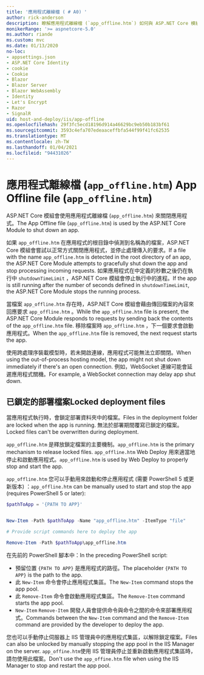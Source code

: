 ```yaml
---
title: '應用程式離線檔 ( # A0) '
author: rick-anderson
description: 瞭解應用程式離線檔 (`app_offline.htm`) 如何與 ASP.NET Core 模組搭配運作。
monikerRange: '>= aspnetcore-5.0'
ms.author: riande
ms.custom: mvc
ms.date: 01/13/2020
no-loc:
- appsettings.json
- ASP.NET Core Identity
- cookie
- Cookie
- Blazor
- Blazor Server
- Blazor WebAssembly
- Identity
- Let's Encrypt
- Razor
- SignalR
uid: host-and-deploy/iis/app-offline
ms.openlocfilehash: 29f3fc5ecd18196d914a46629bc9eb50b183bf61
ms.sourcegitcommit: 3593c4efa707edeaaceffbfa544f99f41fc62535
ms.translationtype: MT
ms.contentlocale: zh-TW
ms.lasthandoff: 01/04/2021
ms.locfileid: "94431026"
---
```

# <a name="app-offline-file-app_offlinehtm"></a><span data-ttu-id="96e73-103">應用程式離線檔 (`app_offline.htm`) </span><span class="sxs-lookup"><span data-stu-id="96e73-103">App Offline file (`app_offline.htm`)</span></span>

<span data-ttu-id="96e73-104">ASP.NET Core 模組會使用應用程式離線檔 (`app_offline.htm`) 來關閉應用程式。</span><span class="sxs-lookup"><span data-stu-id="96e73-104">The App Offline file (`app_offline.htm`) is used by the ASP.NET Core Module to shut down an app.</span></span>

<span data-ttu-id="96e73-105">如果 `app_offline.htm` 在應用程式的根目錄中偵測到名稱為的檔案，ASP.NET Core 模組會嘗試以正常方式關閉應用程式，並停止處理傳入的要求。</span><span class="sxs-lookup"><span data-stu-id="96e73-105">If a file with the name `app_offline.htm` is detected in the root directory of an app, the ASP.NET Core Module attempts to gracefully shut down the app and stop processing incoming requests.</span></span> <span data-ttu-id="96e73-106">如果應用程式在中定義的秒數之後仍在執行中 `shutdownTimeLimit` ，ASP.NET Core 模組會停止執行中的進程。</span><span class="sxs-lookup"><span data-stu-id="96e73-106">If the app is still running after the number of seconds defined in `shutdownTimeLimit`, the ASP.NET Core Module stops the running process.</span></span>

<span data-ttu-id="96e73-107">當檔案 `app_offline.htm` 存在時，ASP.NET Core 模組會藉由傳回檔案的內容來回應要求 `app_offline.htm` 。</span><span class="sxs-lookup"><span data-stu-id="96e73-107">While the `app_offline.htm` file is present, the ASP.NET Core Module responds to requests by sending back the contents of the `app_offline.htm` file.</span></span> <span data-ttu-id="96e73-108">移除檔案時 `app_offline.htm` ，下一個要求會啟動應用程式。</span><span class="sxs-lookup"><span data-stu-id="96e73-108">When the `app_offline.htm` file is removed, the next request starts the app.</span></span>

<span data-ttu-id="96e73-109">使用跨處理序裝載模型時，若未開啟連線，應用程式可能無法立即關閉。</span><span class="sxs-lookup"><span data-stu-id="96e73-109">When using the out-of-process hosting model, the app might not shut down immediately if there's an open connection.</span></span> <span data-ttu-id="96e73-110">例如，WebSocket 連線可能會延遲應用程式關機。</span><span class="sxs-lookup"><span data-stu-id="96e73-110">For example, a WebSocket connection may delay app shut down.</span></span>

## <a name="locked-deployment-files"></a><span data-ttu-id="96e73-111">已鎖定的部署檔案</span><span class="sxs-lookup"><span data-stu-id="96e73-111">Locked deployment files</span></span>

<span data-ttu-id="96e73-112">當應用程式執行時，會鎖定部署資料夾中的檔案。</span><span class="sxs-lookup"><span data-stu-id="96e73-112">Files in the deployment folder are locked when the app is running.</span></span> <span data-ttu-id="96e73-113">無法於部署期間覆寫已鎖定的檔案。</span><span class="sxs-lookup"><span data-stu-id="96e73-113">Locked files can't be overwritten during deployment.</span></span>

<span data-ttu-id="96e73-114">`app_offline.htm` 是釋放鎖定檔案的主要機制。</span><span class="sxs-lookup"><span data-stu-id="96e73-114">`app_offline.htm` is the primary mechanism to release locked files.</span></span> <span data-ttu-id="96e73-115">`app_offline.htm` Web Deploy 用來適當地停止和啟動應用程式。</span><span class="sxs-lookup"><span data-stu-id="96e73-115">`app_offline.htm` is used by Web Deploy to properly stop and start the app.</span></span>

<span data-ttu-id="96e73-116">`app_offline.htm` 您可以手動用來啟動和停止應用程式 (需要 PowerShell 5 或更新版本) ：</span><span class="sxs-lookup"><span data-stu-id="96e73-116">`app_offline.htm` can be manually used to start and stop the app (requires PowerShell 5 or later):</span></span>

```powershell
$pathToApp = '{PATH TO APP}'


New-Item -Path $pathToApp -Name "app_offline.htm" -ItemType "file"

# Provide script commands here to deploy the app

Remove-Item -Path $pathToApp\app_offline.htm
```

<span data-ttu-id="96e73-117">在先前的 PowerShell 腳本中：</span><span class="sxs-lookup"><span data-stu-id="96e73-117">In the preceding PowerShell script:</span></span>

* <span data-ttu-id="96e73-118">預留位置 `{PATH TO APP}` 是應用程式的路徑。</span><span class="sxs-lookup"><span data-stu-id="96e73-118">The placeholder `{PATH TO APP}` is the path to the app.</span></span>
* <span data-ttu-id="96e73-119">此 `New-Item` 命令會停止應用程式集區。</span><span class="sxs-lookup"><span data-stu-id="96e73-119">The `New-Item` command stops the app pool.</span></span>
* <span data-ttu-id="96e73-120">此 `Remove-Item` 命令會啟動應用程式集區。</span><span class="sxs-lookup"><span data-stu-id="96e73-120">The `Remove-Item` command starts the app pool.</span></span>
* <span data-ttu-id="96e73-121">`New-Item` `Remove-Item` 開發人員會提供命令與命令之間的命令來部署應用程式。</span><span class="sxs-lookup"><span data-stu-id="96e73-121">Commands between the `New-Item` command and the `Remove-Item` command are provided by the developer to deploy the app.</span></span>

<span data-ttu-id="96e73-122">您也可以手動停止伺服器上 IIS 管理員中的應用程式集區，以解除鎖定檔案。</span><span class="sxs-lookup"><span data-stu-id="96e73-122">Files can also be unlocked by manually stopping the app pool in the IIS Manager on the server.</span></span> <span data-ttu-id="96e73-123">`app_offine.htm`使用 IIS 管理員停止並重新啟動應用程式集區時，請勿使用此檔案。</span><span class="sxs-lookup"><span data-stu-id="96e73-123">Don't use the `app_offine.htm` file when using the IIS Manager to stop and restart the app pool.</span></span>
